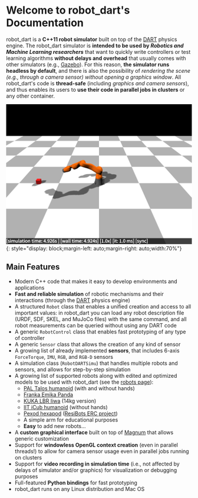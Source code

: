 # Welcome to robot\_dart's Documentation

robot\_dart is a **C++11 robot simulator** built on top of the [DART] physics engine. The robot\_dart simulator is **intended to be used by *Robotics and Machine Learning researchers*** that want to quickly write controllers or test learning algorithms **without delays and overhead** that usually comes with other simulators (e.g., [Gazebo]). For this reason, **the simulator runs headless by default**, and there is also the possibility of *rendering the scene (e.g., through a camera sensor) without opening a graphics window*. All robot\_dart's code is **thread-safe** (including *graphics and camera sensors*), and thus enables its users to **use their code in parallel jobs in clusters** or any other container.

![Placeholder](images/iiwa.png){: style="display: block;margin-left: auto;margin-right: auto;width:70%"}

## Main Features

* Modern C++ code that makes it easy to develop environments and applications
* **Fast and reliable simulation** of robotic mechanisms and their interactions (through the [DART] physics engine)
* A structured `Robot` class that enables a unified creation and access to all important values: in robot\_dart you can load any robot description file (URDF, SDF, SKEL, and MuJoCo files) with the same command, and all robot measurements can be queried without using any DART code
* A generic `RobotControl` class that enables fast prototyping of any type of controller
* A generic `Sensor` class that allows the creation of any kind of sensor
* A growing list of already implemented **sensors**, that includes 6-axis `ForceTorque`, `IMU`, `RGB`, and `RGB-D` sensors
* A simulation class (`RobotDARTSimu`) that handles multiple robots and sensors, and allows for step-by-step simulation
* A growing list of supported robots along with edited and optimized models to be used with robot\_dart (see the [robots page](robots)):
    * [PAL Talos humanoid](https://pal-robotics.com/robots/talos/) (with and without hands)
    * [Franka Emika Panda](https://www.franka.de/technology)
    * [KUKA LBR Iiwa](https://www.kuka.com/en-de/products/robot-systems/industrial-robots/lbr-iiwa) (14kg version)
    * [IIT iCub humanoid](https://icub.iit.it) (without hands)
    * [Pexod hexapod](https://www.resibots.eu/photos.html#pexod-robot) ([ResiBots ERC project](https://www.resibots.eu/index.html))
    * A simple arm for educational purposes
    * **Easy** to add new robots...
* A **custom graphical interface** built on top of [Magnum] that allows generic customization
* Support for **windowless OpenGL context creation** (even in parallel threads!) to allow for camera sensor usage even in parallel jobs running on clusters
* Support for **video recording in simulation time** (i.e., not affected by delays of simulator and/or graphics) for visualization or debugging purposes
* Full-featured **Python bindings** for fast prototyping
* robot\_dart runs on any Linux distribution and Mac OS

[DART]: http://dartsim.github.io/
[Magnum]: http://magnum.graphics
[Gazebo]: http://gazebosim.org/
